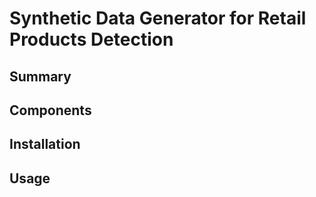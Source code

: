 
# Synthetic Data Generator for Retail Products Detection  

## Summary

## Components 

## Installation

## Usage

